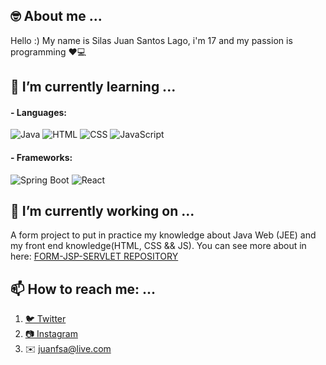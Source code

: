 ## 🤓 About me ...

  Hello :)
  My name is Silas Juan Santos Lago, i'm 17 and my passion is programming ❤️💻


## 🌱 I’m currently learning ...
#### - Languages:
  ![Java](https://img.icons8.com/color/48/000000/java-coffee-cup-logo--v2.png)
  ![HTML](https://img.icons8.com/color/48/000000/html-5--v1.png)
  ![CSS](https://img.icons8.com/color/48/000000/css3.png)
  ![JavaScript](https://img.icons8.com/color/48/000000/javascript--v1.png)
#### - Frameworks:
  ![Spring Boot](https://img.icons8.com/color/48/000000/spring-logo.png)
  ![React](https://img.icons8.com/office/48/000000/react.png)

## 🔭 I’m currently working on ...

  A form project to put in practice my knowledge about Java Web (JEE) and my front end knowledge(HTML, CSS && JS). You can see more about in here: [FORM-JSP-SERVLET REPOSITORY](https://github.com/Dogoso/FORM-JSP-SERVLET)

## 📫 How to reach me: ...
  1. [🐦 Twitter](https://twitter.com/SilasDogoso)
  2. [📷 Instagram](https://www.instagram.com/silasdogoso/)
  3. ✉️ juanfsa@live.com
